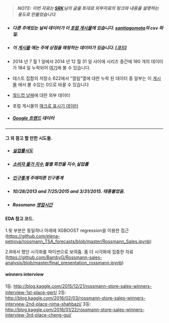 > ##### NOTE: 이번 자료는 [SRK](https://www.kaggle.com/c/rossmann-store-sales/discussion/17229)님의 글을 토대로 외부자료의 링크와 내용을 설명하는 용도로 만들었습니다.


- ##### 다른 주에있는 날씨 데이터가 이 [포럼 게시물](https://www.kaggle.com/c/rossmann-store-sales/forums/t/17058/weather-at-berlin-us-airport/97075#post97075)에 있습니다. [santiagomota](https://github.com/santiagomota/Kaggle_Rossmann)의 csv 파일.

- ##### 이 [게시물](https://www.kaggle.com/c/rossmann-store-sales/forums/t/17048/putting-stores-on-the-map) 에는 주에 상점을 매핑하는 데이터가 있습니다. [[코드]](https://gist.github.com/gereleth/781a92c97b58b07a11e2#file-putting_stores_on_map-ipynb)

- 2014 년 7 월 1 일에서 2014 년 12 월 31 일 사이에 시리즈 중간에 180 개의 데이터가 184 일 누락되어 [여기](https://www.kaggle.com/c/rossmann-store-sales/forums/t/17048/putting-stores-on-the-map/96921#post96921)에 볼 수 있습니다.

- 테스트 집합의 저장소 622에서 "열림"열에 대한 누락 된 데이터 중 일부는 이 [게시물](https://www.kaggle.com/c/rossmann-store-sales/forums/t/17048/putting-stores-on-the-map/96969#post96969) 에서 볼 수있는 0으로 바꿀 수 있습니다

- [월드컵 날짜](https://www.kaggle.com/c/rossmann-store-sales/forums/t/17163/external-data-world-cup-dates)에 대한 외부 데이터

- 포럼 게시물의 [매크로 표시기 데이터](https://www.kaggle.com/c/rossmann-store-sales/forums/t/17111/macro-indicators)

- ##### [Google 트렌드](https://www.kaggle.com/c/rossmann-store-sales/forums/t/17130/google-trends/97196#post97196) 데이터

---


#### 그 외 참고 할 만한 시도들.
- ##### [실업률시도](https://www.kaggle.com/c/rossmann-store-sales/discussion/17229#97980)
- ##### [소비자 물가 지수](https://www.kaggle.com/c/rossmann-store-sales/discussion/17229#100395),월별 회전율 지수,실업률
- ##### [인구통계](https://www.kaggle.com/c/rossmann-store-sales/discussion/17229#100342) 주에따른 인구통계
- ##### 10/28/2013 and 7/25/2015 and 3/31/2015. 태풍불었음.
- ##### Rossmann [영업시간](http://www.rossmann.de/verbraucherportal/services/filialsuche.html )

#### EDA 참고 코드.
1.윗 부분은 동일하나 아래에 XGBOOST regression을 이용한 접근(https://github.com/elena-petrova/rossmann_TSA_forecasts/blob/master/Rossmann_Sales.ipynb)

2.R에서 했던 시각화를 파이썬으로 보여줌. 좀 더 시각화에 집중한 자료(https://github.com/BambyG/Rossmann-sales-analysis/blob/master/final_presentation_rossmann.ipynb)

#### winners interview
1등: http://blog.kaggle.com/2015/12/21/rossmann-store-sales-winners-interview-1st-place-gert/
2등: http://blog.kaggle.com/2016/02/03/rossmann-store-sales-winners-interview-2nd-place-nima-shahbazi/
3등: http://blog.kaggle.com/2016/01/22/rossmann-store-sales-winners-interview-3rd-place-cheng-gui/



